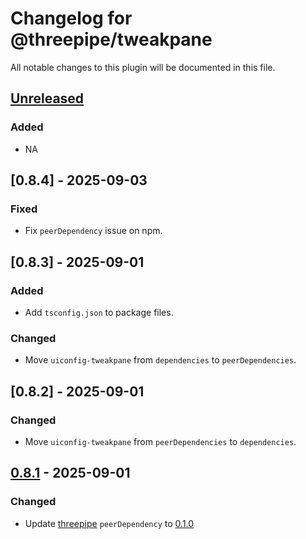 # Changelog for @threepipe/tweakpane

All notable changes to this plugin will be documented in this file.

[//]: # (The format is based on [Keep a Changelog]&#40;https://keepachangelog.com/en/1.1.0/&#41;, and this project adheres to [Semantic Versioning]&#40;https://semver.org/spec/v2.0.0.html&#41;.)

## [Unreleased]

### Added

- NA

## [0.8.4] - 2025-09-03

### Fixed

- Fix `peerDependency` issue on npm.

## [0.8.3] - 2025-09-01

### Added

- Add `tsconfig.json` to package files.

### Changed

- Move `uiconfig-tweakpane` from `dependencies` to `peerDependencies`.

## [0.8.2] - 2025-09-01

### Changed

- Move `uiconfig-tweakpane` from `peerDependencies` to `dependencies`.

## [0.8.1] - 2025-09-01

### Changed

- Update [threepipe](https://threepipe.org/) `peerDependency` to [0.1.0](https://github.com/repalash/threepipe/releases/tag/v0.1.0)

[unreleased]: https://github.com/repalash/threepipe/tree/dev/plugins/tweakpane
[0.8.1]: https://github.com/repalash/threepipe/releases/tag/@threepipe/plugin-tweakpane-v0.8.1
